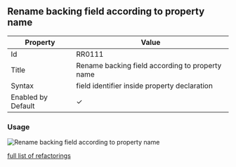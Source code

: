 ## Rename backing field according to property name

| Property           | Value                                           |
| ------------------ | ----------------------------------------------- |
| Id                 | RR0111                                          |
| Title              | Rename backing field according to property name |
| Syntax             | field identifier inside property declaration    |
| Enabled by Default | &#x2713;                                        |

### Usage

![Rename backing field according to property name](../../images/refactorings/RenameBackingFieldAccordingToPropertyName.png)

[full list of refactorings](Refactorings.md)